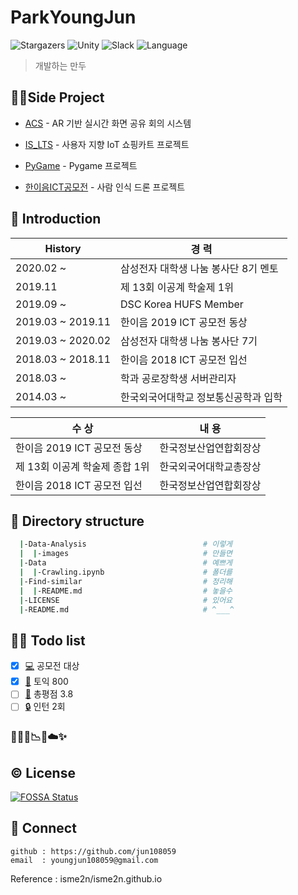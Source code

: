 
# ParkYoungJun
![Stargazers](https://img.shields.io/badge/github-GIVEME--STAR-red?logo=GitHub)
![Unity](https://img.shields.io/badge/Oculus-Unity-yellow?logo=Unity)
![Slack](https://img.shields.io/badge/Slack-jun108059-blueviolet?logo=Slack)
![Language](https://img.shields.io/badge/Java-MainLanguage-blue?logo=Java)
> 개발하는 만두


## 👨‍💻Side Project

- [ACS](https://github.com/hanium2019/hanium_2019) - AR 기반 실시간 화면 공유 회의 시스템

- [IS_LTS](https://github.com/jun108059/IA_TeamProject.git) - 사용자 지향 IoT 쇼핑카트 프로젝트

- [PyGame](https://github.com/jun108059/Pygame_2019.git) - Pygame 프로젝트

- [한이음ICT공모전](https://www.youtube.com/watch?v=Ms2wOKiTN7E) - 사람 인식 드론 프로젝트


## 📖 Introduction
 History |경 력
--------- | ---------
 2020.02 ~          | 삼성전자 대학생 나눔 봉사단 8기 멘토
 2019.11            | 제 13회 이공계 학술제 1위
 2019.09 ~          | DSC Korea HUFS Member
 2019.03 ~ 2019.11  | 한이음 2019 ICT 공모전 동상
 2019.03 ~ 2020.02  | 삼성전자 대학생 나눔 봉사단 7기
 2018.03 ~ 2018.11  | 한이음 2018 ICT 공모전 입선
 2018.03 ~          | 학과 공로장학생 서버관리자
 2014.03 ~          | 한국외국어대학교 정보통신공학과 입학

 수 상 | 내 용
--------- | ---------
한이음 2019 ICT 공모전 동상    | 한국정보산업연합회장상
제 13회 이공계 학술제 종합 1위 | 한국외국어대학교총장상
한이음 2018 ICT 공모전 입선    | 한국정보산업연합회장상
 



## 📂 Directory structure
``` bash
  |-Data-Analysis                          # 이렇게
  |  |-images                              # 만들면
  |-Data                                   # 예쁘게
  |  |-Crawling.ipynb                      # 폴더를
  |-Find-similar                           # 정리해
  |  |-README.md                           # 놓을수
  |-LICENSE                                # 있어요
  |-README.md                              # ^___^
```


## 💾📝 Todo list

- [x] [💻]() 공모전 대상
- [x] [📗]() 토익 800
- [ ] [🔨]() 총평점 3.8 
- [ ] [🔒]() 인턴 2회

### 👩‍💻📑📉🌐☁️✨ 
## ©️ License
[![FOSSA Status](https://app.fossa.io/api/projects/git%2Bgithub.com%2Fnewhiwoong%2FNational-Petition.svg?type=large)](https://app.fossa.io/projects/git%2Bgithub.com%2Fnewhiwoong%2FNational-Petition?ref=badge_large)


## 🤝 Connect
```
github : https://github.com/jun108059
email  : youngjun108059@gmail.com
```


Reference : isme2n/isme2n.github.io
